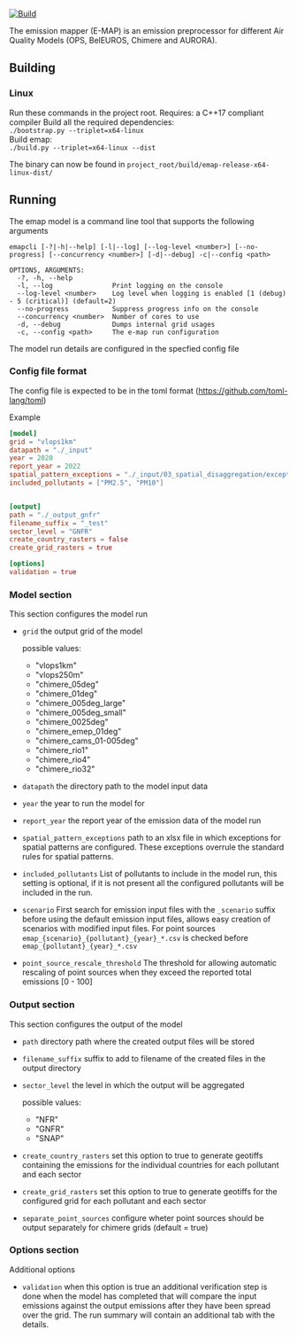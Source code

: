 [![Build](https://github.com/VITObelgium/emap/workflows/Vcpkg%20build/badge.svg?branch=develop)](https://github.com/VITObelgium/emap/actions?query=workflow%3AVcpkg%20build)

The emission mapper (E-MAP) is an emission preprocessor for different Air Quality Models (OPS, BelEUROS, Chimere and AURORA). 

## Building
### Linux
Run these commands in the project root. Requires: a C++17 compliant compiler
Build all the required dependencies:<br/>
`./bootstrap.py --triplet=x64-linux`<br/>
Build emap:<br/>
`./build.py --triplet=x64-linux --dist`

The binary can now be found in `project_root/build/emap-release-x64-linux-dist/`

## Running
The emap model is a command line tool that supports the following arguments
```
emapcli [-?|-h|--help] [-l|--log] [--log-level <number>] [--no-progress] [--concurrency <number>] [-d|--debug] -c|--config <path>

OPTIONS, ARGUMENTS:
  -?, -h, --help
  -l, --log               Print logging on the console
  --log-level <number>    Log level when logging is enabled [1 (debug) - 5 (critical)] (default=2)
  --no-progress           Suppress progress info on the console
  --concurrency <number>  Number of cores to use
  -d, --debug             Dumps internal grid usages
  -c, --config <path>     The e-map run configuration
```

The model run details are configured in the specfied config file
### Config file format
The config file is expected to be in the toml format (https://github.com/toml-lang/toml)

Example
```toml
[model]
grid = "vlops1km"
datapath = "./_input"
year = 2020
report_year = 2022
spatial_pattern_exceptions = "./_input/03_spatial_disaggregation/exceptions.xlsx"
included_pollutants = ["PM2.5", "PM10"]


[output]
path = "./_output_gnfr"
filename_suffix = "_test"
sector_level = "GNFR"
create_country_rasters = false
create_grid_rasters = true

[options]
validation = true
```

### Model section
This section configures the model run
- `grid` the output grid of the model
  
  possible values:
    - "vlops1km"
    - "vlops250m"
    - "chimere_05deg"
    - "chimere_01deg"
    - "chimere_005deg_large"
    - "chimere_005deg_small"
    - "chimere_0025deg"
    - "chimere_emep_01deg"
    - "chimere_cams_01-005deg"
    - "chimere_rio1"
    - "chimere_rio4"
    - "chimere_rio32"

- `datapath` the directory path to the model input data
- `year` the year to run the model for
- `report_year` the report year of the emission data of the model run
- `spatial_pattern_exceptions` path to an xlsx file in which exceptions for spatial patterns are configured. These exceptions overrule the standard rules for spatial patterns.
- `included_pollutants` List of pollutants to include in the model run, this setting is optional, if it is not present all the configured pollutants will be included in the run.
- `scenario` First search for emission input files with the `_scenario` suffix before using the default emission input files, allows easy creation of scenarios with modified input files. For point sources `emap_{scenario}_{pollutant}_{year}_*.csv` is checked before `emap_{pollutant}_{year}_*.csv`
- `point_source_rescale_threshold` The threshold for allowing automatic rescaling of point sources when they exceed the reported total emissions [0 - 100]

### Output section
This section configures the output of the model
- `path` directory path where the created output files will be stored
- `filename_suffix` suffix to add to filename of the created files in the output directory
- `sector_level` the level in which the output will be aggregated
  
  possible values:
    - "NFR"
    - "GNFR"
    - "SNAP"
- `create_country_rasters` set this option to true to generate geotiffs containing the emissions for the individual countries for each pollutant and each sector
- `create_grid_rasters` set this option to true to generate geotiffs for the configured grid for each pollutant and each sector
- `separate_point_sources` configure wheter point sources should be output separately for chimere grids (default = true)

### Options section
Additional options
- `validation` when this option is true an additional verification step is done when the model has completed that will compare the input emissions against the output emissions after they have been spread over the grid. The run summary will contain an additional tab with the details.
